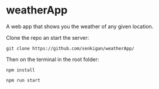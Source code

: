 # weatherApp
A web app that shows you the weather of any given location.

Clone the repo an start the server:

`git clone https://github.com/senkigan/weatherApp/`

Then on the terminal in the root folder:

`npm install`

`npm run start`

